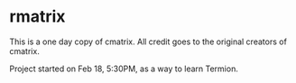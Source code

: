 # rmatrix
This is a one day copy of cmatrix. All credit goes to the original creators of cmatrix. 

Project started on Feb 18, 5:30PM, as a way to learn Termion. 
